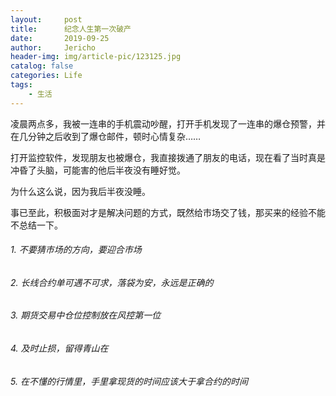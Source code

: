 ```yaml
---
layout:     post
title:      纪念人生第一次破产
date:       2019-09-25
author:     Jericho
header-img: img/article-pic/123125.jpg
catalog: false
categories: Life
tags:
    - 生活
---
```


凌晨两点多，我被一连串的手机震动吵醒，打开手机发现了一连串的爆仓预警，并在几分钟之后收到了爆仓邮件，顿时心情复杂……

打开监控软件，发现朋友也被爆仓，我直接拨通了朋友的电话，现在看了当时真是冲昏了头脑，可能害的他后半夜没有睡好觉。

为什么这么说，因为我后半夜没睡。

事已至此，积极面对才是解决问题的方式，既然给市场交了钱，那买来的经验不能不总结一下。


###### 1. 不要猜市场的方向，要迎合市场

###### 2. 长线合约单可遇不可求，落袋为安，永远是正确的

###### 3. 期货交易中仓位控制放在风控第一位

###### 4. 及时止损，留得青山在

###### 5. 在不懂的行情里，手里拿现货的时间应该大于拿合约的时间


